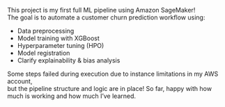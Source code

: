 This project is my first full ML pipeline using Amazon SageMaker!  
The goal is to automate a customer churn prediction workflow using:

- Data preprocessing
- Model training with XGBoost
- Hyperparameter tuning (HPO)
- Model registration
- Clarify explainability & bias analysis

Some steps failed during execution due to instance limitations in my AWS account,  
but the pipeline structure and logic are in place! So far, happy with how much is working and how much I’ve learned.
